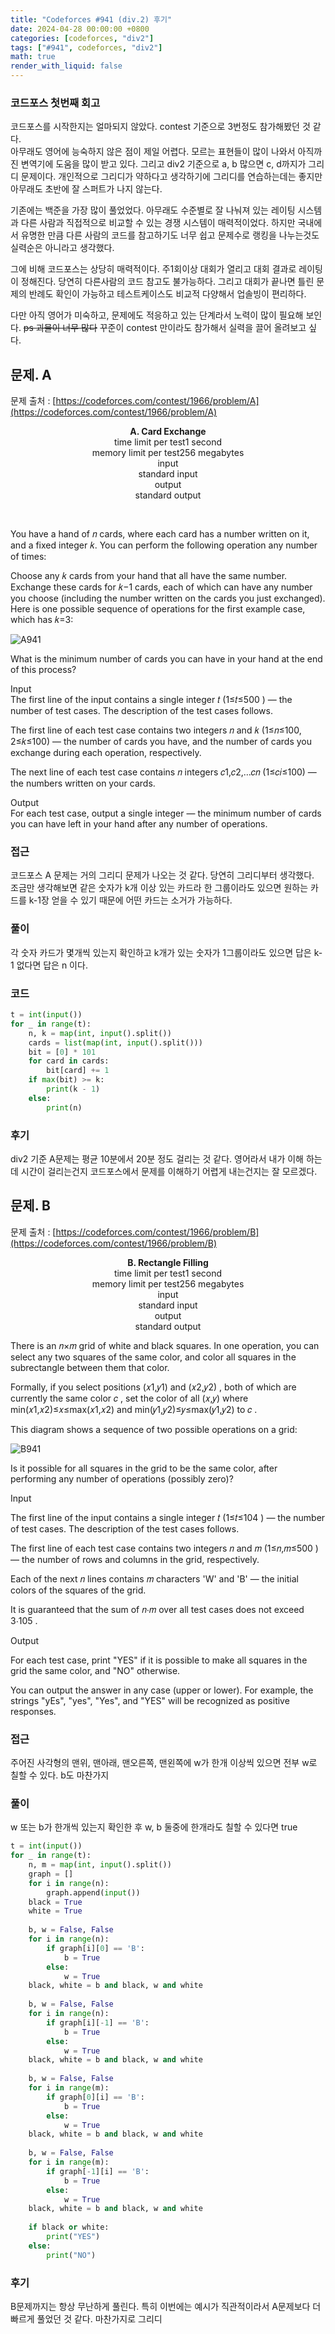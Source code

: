 ```yaml
---
title: "Codeforces #941 (div.2) 후기"
date: 2024-04-28 00:00:00 +0800
categories: [codeforces, "div2"]
tags: ["#941", codeforces, "div2"]
math: true
render_with_liquid: false
---
```

### 코드포스 첫번째 회고
코드포스를 시작한지는 얼마되지 않았다. contest 기준으로 3번정도 참가해봤던 것 같다.<br> 아무래도 영어에 능숙하지 않은 점이 제일 어렵다. 모르는 표현들이 많이 나와서 아직까진 변역기에 도움을 많이 받고 있다. 그리고 div2 기준으로 a, b 많으면 c, d까지가 그리디 문제이다. 개인적으로 그리디가 약하다고 생각하기에 그리디를 연습하는데는 좋지만 아무래도 초반에 잘 스퍼트가 나지 않는다.

기존에는 백준을 가장 많이 풀었었다. 아무래도 수준별로 잘 나눠져 있는 레이팅 시스템과 다른 사람과 직접적으로 비교할 수 있는 경쟁 시스템이 매력적이었다. 하지만 국내에서 유명한 만큼 다른 사람의 코드를 참고하기도 너무 쉽고 문제수로 랭킹을 나누는것도 실력순은 아니라고 생각했다.

그에 비해 코드포스는 상당히 매력적이다. 주1회이상 대회가 열리고 대회 결과로 레이팅이 정해진다. 당연히 다른사람의 코드 참고도 불가능하다. 그리고 대회가 끝나면 틀린 문제의 반례도 확인이 가능하고 테스트케이스도 비교적 다양해서 업솔빙이 편리하다.

다만 아직 영어가 미숙하고, 문제에도 적응하고 있는 단계라서 노력이 많이 필요해 보인다. ~~ps 괴물이 너무 많다~~ 꾸준이 contest 만이라도 참가해서 실력을 끌어 올려보고 싶다.

## 문제. A
문제 출처 : [https://codeforces.com/contest/1966/problem/A](https://codeforces.com/contest/1966/problem/A)
<center>

<b>A. Card Exchange</b><br>
time limit per test1 second<br>
memory limit per test256 megabytes<br>
input<br>standard input<br>
output<br>standard output
</center><br>

You have a hand of 𝑛 cards, where each card has a number written on it, and a fixed integer 𝑘. You can perform the following operation any number of times:

Choose any 𝑘 cards from your hand that all have the same number. Exchange these cards for 𝑘−1 cards, each of which can have any number you choose (including the number written on the cards you just exchanged).
Here is one possible sequence of operations for the first example case, which has 𝑘=3:

![A941](/assets/img/A941.png)

What is the minimum number of cards you can have in your hand at the end of this process?

Input<br>
The first line of the input contains a single integer 𝑡
 (1≤𝑡≤500
) — the number of test cases. The description of the test cases follows.

The first line of each test case contains two integers 𝑛 and 𝑘 (1≤𝑛≤100, 2≤𝑘≤100) — the number of cards you have, and the number of cards you exchange during each operation, respectively.

The next line of each test case contains 𝑛 integers 𝑐1,𝑐2,…𝑐𝑛 (1≤𝑐𝑖≤100) — the numbers written on your cards.

Output<br>
For each test case, output a single integer — the minimum number of cards you can have left in your hand after any number of operations.
<br>

### 접근
코드포스 A 문제는 거의 그리디 문제가 나오는 것 같다. 당연히 그리디부터 생각했다.<br>
조금만 생각해보면 같은 숫자가 k개 이상 있는 카드라 한 그룹이라도 있으면 원하는 카드를 k-1장 얻을 수 있기 때문에 어떤 카드는 소거가 가능하다.<br>

### 풀이
각 숫자 카드가 몇개씩 있는지 확인하고 k개가 있는 숫자가 1그룹이라도 있으면 답은 k-1 없다면 답은 n 이다.

### 코드

```python
t = int(input())
for _ in range(t):
    n, k = map(int, input().split())
    cards = list(map(int, input().split()))
    bit = [0] * 101
    for card in cards:
        bit[card] += 1
    if max(bit) >= k:
        print(k - 1)
    else:
        print(n)
```

### 후기
div2 기준 A문제는 평균 10분에서 20분 정도 걸리는 것 같다. 영어라서 내가 이해 하는데 시간이 걸리는건지 코드포스에서 문제를 이해하기 어렵게 내는건지는 잘 모르겠다.

## 문제. B

문제 출처 : [https://codeforces.com/contest/1966/problem/B](https://codeforces.com/contest/1966/problem/B)

<center>
<b>B. Rectangle Filling </b><br>
time limit per test1 second <br>
memory limit per test256 megabytes <br>
input<br> standard input <br>
output<br>standard output <br>
</center>

There is an 𝑛×𝑚
 grid of white and black squares. In one operation, you can select any two squares of the same color, and color all squares in the subrectangle between them that color.

Formally, if you select positions (𝑥1,𝑦1)
 and (𝑥2,𝑦2)
, both of which are currently the same color 𝑐
, set the color of all (𝑥,𝑦)
 where min(𝑥1,𝑥2)≤𝑥≤max(𝑥1,𝑥2)
 and min(𝑦1,𝑦2)≤𝑦≤max(𝑦1,𝑦2)
 to 𝑐
.

This diagram shows a sequence of two possible operations on a grid:

![B941](/assets/img/B941.png)

Is it possible for all squares in the grid to be the same color, after performing any number of operations (possibly zero)?

Input

The first line of the input contains a single integer 𝑡
 (1≤𝑡≤104
) — the number of test cases. The description of the test cases follows.

The first line of each test case contains two integers 𝑛
 and 𝑚
 (1≤𝑛,𝑚≤500
) — the number of rows and columns in the grid, respectively.

Each of the next 𝑛
 lines contains 𝑚
 characters 'W' and 'B' — the initial colors of the squares of the grid.

It is guaranteed that the sum of 𝑛⋅𝑚
 over all test cases does not exceed 3⋅105
.

Output

For each test case, print "YES" if it is possible to make all squares in the grid the same color, and "NO" otherwise.

You can output the answer in any case (upper or lower). For example, the strings "yEs", "yes", "Yes", and "YES" will be recognized as positive responses.

### 접근
주어진 사각형의 맨위, 맨아래, 맨오른쪽, 맨왼쪽에 w가 한개 이상씩 있으면 전부 w로 칠할 수 있다. b도 마찬가지

### 풀이
w 또는 b가 한개씩 있는지 확인한 후 w, b 둘중에 한개라도 칠할 수 있다면 true

```python
t = int(input())
for _ in range(t):
    n, m = map(int, input().split())
    graph = []
    for i in range(n):
        graph.append(input())
    black = True
    white = True
 
    b, w = False, False
    for i in range(n):
        if graph[i][0] == 'B':
            b = True
        else:
            w = True
    black, white = b and black, w and white
 
    b, w = False, False
    for i in range(n):
        if graph[i][-1] == 'B':
            b = True
        else:
            w = True
    black, white = b and black, w and white
 
    b, w = False, False
    for i in range(m):
        if graph[0][i] == 'B':
            b = True
        else:
            w = True
    black, white = b and black, w and white
 
    b, w = False, False
    for i in range(m):
        if graph[-1][i] == 'B':
            b = True
        else:
            w = True
    black, white = b and black, w and white
 
    if black or white:
        print("YES")
    else:
        print("NO")
```

### 후기
B문제까지는 항상 무난하게 풀린다. 특히 이번에는 예시가 직관적이라서 A문제보다 더 빠르게 풀었던 것 같다. 마찬가지로 그리디
